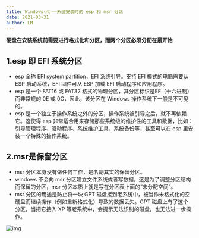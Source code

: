 ```yaml
---
title: Windows(4)——系统安装时的 esp 和 msr 分区
date: 2021-03-31
author: LM
---
```


**硬盘在安装系统前需要进行格式化和分区，而两个分区必须分配在最开始**

## 1.esp 即 EFI 系统分区

- esp 全称 EFI system partition，EFI 系统引导。支持 EFI 模式的电脑需要从 ESP 启动系统，EFI 固件可从 ESP 加载 EFI 启动程序和应用程序。
- esp 是一个 FAT16 或 FAT32 格式的物理分区，其分区标识是EF（十六进制）而非常规的 0E 或 0C，因此，该分区在 Windows 操作系统下一般是不可见的。
- esp 是一个独立于操作系统之外的分区，操作系统被引导之后，就不再依赖它。这使得 esp 非常适合用来存储那些系统级的维护性的工具和数据，比如：引导管理程序、驱动程序、系统维护工具、系统备份等，甚至可以在 esp 里安装一个特殊的操作系统。

## 2.msr是保留分区

- msr 分区本身没有做任何工作，是名副其实的保留分区。
- windows 不会向 msr 分区建立文件系统或者写数据，这是为了调整分区结构而保留的分区，msr 分区本质上就是写在分区表上面的“未分配空间”。
- msr 分区的用途是防止将一块 GPT 磁盘接到老系统中，被当作未格式化的空硬盘而继续操作（例如重新格式化）导致的数据丢失。GPT 磁盘上有了这个分区，当把它接入 XP 等老系统中，会提示无法识别的磁盘，也无法进一步操作。

![img](https://gitee.com/LM-J/drawingbed/raw/master/img/34.png)

